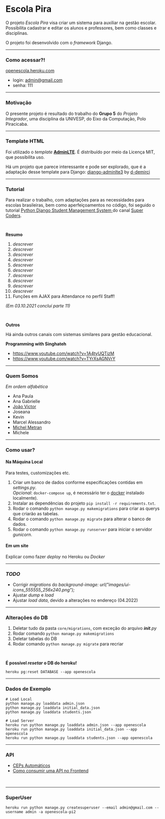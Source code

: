 # Escola Pira

O projeto *Escola Pira* visa criar um sistema para auxiliar na gestão escolar. Possibilita cadastrar e editar os alunos
e professores, bem como classes e disciplinas.

O projeto foi desenvolvido com o *framework* Django.

-----

### Como acessar?!

[openescola.heroku.com](https://openescola.herokuapp.com/)

- login: admin@gmail.com
- senha: 111

-----

### Motivação

O presente projeto é resultado do trabalho do **Grupo 5** do *Projeto Integrador*, uma disciplina da UNIVESP, do Eixo da
Computação, Polo Piracicaba.

-----

### Template HTML

Foi utilizado o *template* [**AdminLTE**](https://adminlte.io/themes/v3/). É distribuído por meio da Licença MIT, que
possibilita uso.

Há um projeto que parece interessante e pode ser explorado, que é a adaptação desse template para
Django: [django-adminlte3](https://github.com/d-demirci/django-adminlte3) by [d-demirci](https://github.com/d-demirci)

-----

### Tutorial

Para realizar o trabalho, com adaptações para as necessidades para escolas brasileiras, bem como aperfeiçoamentos no
código, foi seguido o
tutorial [Python Django Student Management System ](https://www.youtube.com/watch?v=y3llbdTtam4&list=PLb-NlfexLTk_tUlAPj05s2zc8JgHTVkpH)
do canal [Super Coders](https://www.youtube.com/channel/UCyz5M_3Rv2jLUDs4R_yRBkw).

<br>

**Resumo**

1. *descrever*
2. *descrever*
3. *descrever*
4. *descrever*
5. *descrever*
6. *descrever*
7. *descrever*
8. *descrever*
9. *descrever*
10. *descrever*
11. Funções em AJAX para Attendance no perfil Staff!

*(Em 03.10.2021 concluí parte 11)*

<br>

**Outros**

Há ainda outros canais com sistemas similares para gestão educacional.

**Programming with Singhateh**

- https://www.youtube.com/watch?v=1A4tyUQTizM
- https://www.youtube.com/watch?v=TYrXsAGNVrY

-----

### Quem Somos

*Em ordem alfabética*

- Ana Paula
- Ana Gabrielle
- [João Victor](https://github.com/JvPelai)
- Joseana
- Kevin
- Marcel Alessandro
- [Michel Metran](https://github.com/michelmetran)
- Michele

----

### Como usar?

#### Na Máquina Local

Para testes, customizações etc.

1) Criar um banco de dados conforme especificações contidas em *settings.py*.<br>
*Opcional*: ```docker-compose up```, é necessário ter o [docker](https://www.docker.com/get-started/) instalado localmente).
2) Instalar as dependências do projeto ```pip install -r requirements.txt```.
3) Rodar o comando ```python manage.py makemigrations``` para criar as querys que criarão as tabelas.
4) Rodar o comando ```python manage.py migrate``` para alterar o banco de dados.
5) Rodar o comando ```python manage.py runserver``` para iniciar o servidor *gunicorn*.

#### Em um site

Explicar como fazer *deploy* no Heroku ou *Docker*

----

### *TODO*

- Corrigir *migrations* do *background-image: url("images/ui-icons_555555_256x240.png");*
- Ajustar *dump* e *load*
- Ajustar *load data*, devido a alterações no endereço (04.2022)

----

### Alterações do DB

1. Deletar tudo da pasta ```core/migrations```, com exceção do arquivo *__init__.py*
2. Rodar comando ```python manage.py makemigrations```
3. Deletar tabelas do DB
4. Rodar comando ```python manage.py migrate``` para recriar

<br>

**É possível *resetar* o DB do heroku!**

```heroku pg:reset DATABASE --app openescola```

----

### Dados de Exemplo

```
# Load Local
python manage.py loaddata admin.json
python manage.py loaddata initial_data.json
python manage.py loaddata students.json

# Load Server
heroku run python manage.py loaddata admin.json --app openescola
heroku run python manage.py loaddata initial_data.json --app openescola
heroku run python manage.py loaddata students.json --app openescola
```

-----


### API

- [CEPs Automáticos](https://velhobit.com.br/programacao/carregando-cep-cidades-dinamicamente.html)
- [Como consumir uma API no Frontend](https://www.youtube.com/watch?v=UDoCiC_e908)

<br>

----


### SuperUser

```
heroku run python manage.py createsuperuser --email admin@gmail.com --username admin -a openescola-pi2
```